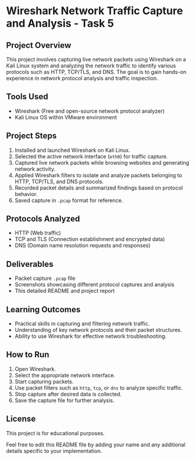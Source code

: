 # Wireshark Network Traffic Capture and Analysis - Task 5

## Project Overview

This project involves capturing live network packets using Wireshark on a Kali Linux system and analyzing the network traffic to identify various protocols such as HTTP, TCP/TLS, and DNS. The goal is to gain hands-on experience in network protocol analysis and traffic inspection.

## Tools Used

- Wireshark (Free and open-source network protocol analyzer)
- Kali Linux OS within VMware environment

## Project Steps

1. Installed and launched Wireshark on Kali Linux.
2. Selected the active network interface (`eth0`) for traffic capture.
3. Captured live network packets while browsing websites and generating network activity.
4. Applied Wireshark filters to isolate and analyze packets belonging to HTTP, TCP/TLS, and DNS protocols.
5. Recorded packet details and summarized findings based on protocol behavior.
6. Saved capture in `.pcap` format for reference.

## Protocols Analyzed

- HTTP (Web traffic)
- TCP and TLS (Connection establishment and encrypted data)
- DNS (Domain name resolution requests and responses)

## Deliverables

- Packet capture `.pcap` file
- Screenshots showcasing different protocol captures and analysis
- This detailed README and project report

## Learning Outcomes

- Practical skills in capturing and filtering network traffic.
- Understanding of key network protocols and their packet structures.
- Ability to use Wireshark for effective network troubleshooting.

## How to Run

1. Open Wireshark.
2. Select the appropriate network interface.
3. Start capturing packets.
4. Use packet filters such as `http`, `tcp`, or `dns` to analyze specific traffic.
5. Stop capture after desired data is collected.
6. Save the capture file for further analysis.


## License

This project is for educational purposes.

Feel free to edit this README file by adding your name and any additional details specific to your implementation.
